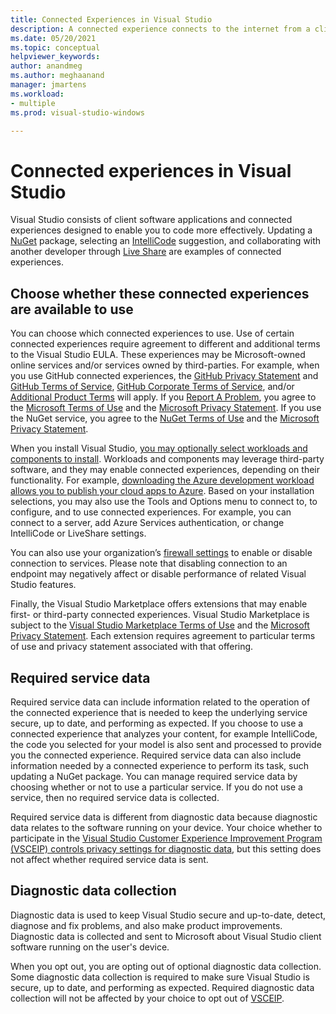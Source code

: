 ```yaml
---
title: Connected Experiences in Visual Studio 
description: A connected experience connects to the internet from a client machine and provides a service to the customer. 
ms.date: 05/20/2021
ms.topic: conceptual
helpviewer_keywords:
author: anandmeg
ms.author: meghaanand
manager: jmartens
ms.workload:
- multiple
ms.prod: visual-studio-windows

---
```


# **Connected experiences in Visual Studio** #

Visual Studio consists of client software applications and connected experiences designed to enable you to code more effectively. Updating a [NuGet](/nuget/consume-packages/install-use-packages-visual-studio) package, selecting an [IntelliCode](/visualstudio/intellicode/overview) suggestion, and collaborating with another developer through [Live Share](/visualstudio/liveshare/quickstart/share) are examples of connected experiences. 

## Choose whether these connected experiences are available to use ##

You can choose which connected experiences to use. Use of certain connected experiences require agreement to different and additional terms to the Visual Studio EULA. These experiences may be Microsoft-owned online services and/or services owned by third-parties. For example, when you use GitHub connected experiences, the [GitHub Privacy Statement](https://docs.github.com/github/site-policy/github-privacy-statement) and [GitHub Terms of Service](https://docs.github.com/github/site-policy/github-terms-of-service), [GitHub Corporate Terms of Service](https://docs.github.com/github/site-policy/github-corporate-terms-of-service), and/or [Additional Product Terms](https://docs.github.com/github/site-policy/github-additional-product-terms) will apply. If you [Report A Problem](/visualstudio/ide/how-to-report-a-problem-with-visual-studio), you agree to the [Microsoft Terms of Use](https://www.microsoft.com/legal/terms-of-use) and the [Microsoft Privacy Statement](https://privacy.microsoft.com/en-us/privacystatement). If you use the NuGet service, you agree to the [NuGet Terms of Use](https://www.nuget.org/policies/Terms) and the [Microsoft Privacy Statement](https://privacy.microsoft.com/en-us/privacystatement). 

When you install Visual Studio, [you may optionally select workloads and components to install](/visualstudio/install/install-visual-studio). Workloads and components may leverage third-party software, and they may enable connected experiences, depending on their functionality. For example, [downloading the Azure development workload allows you to publish your cloud apps to Azure](https://visualstudio.microsoft.com/vs/features/azure/). Based on your installation selections, you may also use the Tools and Options menu to connect to, to configure, and to use connected experiences. For example, you can connect to a server, add Azure Services authentication, or change IntelliCode or LiveShare settings.  

You can also use your organization’s [firewall settings](/visualstudio/install/install-and-use-visual-studio-behind-a-firewall-or-proxy-server) to enable or disable connection to services. Please note that disabling connection to an endpoint may negatively affect or disable performance of related Visual Studio features. 

Finally, the Visual Studio Marketplace offers extensions that may enable first- or third-party connected experiences. Visual Studio Marketplace is subject to the [Visual Studio Marketplace Terms of Use](https://cdn.vsassets.io/v/M146_20190123.39/_content/Microsoft-Visual-Studio-Marketplace-Terms-of-Use.pdf) and the [Microsoft Privacy Statement](https://privacy.microsoft.com/en-us/privacystatement). Each extension requires agreement to particular terms of use and privacy statement associated with that offering.  


## Required service data ##

Required service data can include information related to the operation of the connected experience that is needed to keep the underlying service secure, up to date, and performing as expected. If you choose to use a connected experience that analyzes your content, for example IntelliCode, the code you selected for your model is also sent and processed to provide you the connected experience. Required service data can also include information needed by a connected experience to perform its task, such updating a NuGet package. You can manage required service data by choosing whether or not to use a particular service. If you do not use a service, then no required service data is collected. 

Required service data is different from diagnostic data because diagnostic data relates to the software running on your device. Your choice whether to participate in the [Visual Studio Customer Experience Improvement Program (VSCEIP) controls privacy settings for diagnostic data](/visualstudio/ide/visual-studio-experience-improvement-program), but this setting does not affect whether required service data is sent. 

## Diagnostic data collection ##

Diagnostic data is used to keep Visual Studio secure and up-to-date, detect, diagnose and fix problems, and also make product improvements. Diagnostic data is collected and sent to Microsoft about Visual Studio client software running on the user's device.

When you opt out, you are opting out of optional diagnostic data collection. Some diagnostic data collection is required to make sure Visual Studio is secure, up to date, and performing as expected. Required diagnostic data collection will not be affected by your choice to opt out of [VSCEIP](/visualstudio/ide/visual-studio-experience-improvement-program). 
